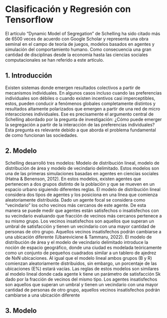 # Clasificación y Regresión con Tensorflow

El artículo “Dynamic Model of Segregation” de Schelling ha sido citado más de 6500 veces de acuerdo con Google Scholar y representa una obra seminal en el campo de teoría de juegos, modelos basados en agentes y simulación del comportamiento humano. Como consecuencia una gran cantidad de disciplinas desde la economía hasta las ciencias sociales computacionales se han referido a este artículo. 


<a name="introducción"></a>
## 1. Introducción

Existen sistemas donde emergen resultados colectivos a partir de mecanismos individuales. En algunos casos incluso cuando las preferencias individuales son débiles o cuando existen incentivos casi imperceptibles, estos, pueden conducir a fenómenos globales completamente distintos y resultados altamente polarizados que emergen a partir de una red de micro interacciones individuales. 
Ese es precisamente el argumento central de Schelling abordado por la pregunta de investigación: ¿Cómo puede emerger la segregación a partir de la interacción de las preferencias individuales? Esta pregunta es relevante debido a que aborda el problema fundamental de como funcionan las sociedades.  

<a name="bibliotecas"></a>
## 2. Modelo

Schelling desarrolló tres modelos: Modelo de distribución lineal, modelo de distribución de área y modelo de vecindario delimitado. Estos modelos son una de las primeras simulaciones basadas en agentes en ciencias sociales (Hatna & Benenson, 2012). En estos modelos, existen agentes que pertenecen a dos grupos distinto de la población y que se mueven en un espacio urbano siguiendo diferentes reglas.
El modelo de distribución lineal considera dos tipos de agentes y los posiciona en una línea que comienza aleatoriamente distribuida. Dado un agente focal se considera como “vecindario” los ocho vecinos más cercanos de este agente. De esta manera se puede medir que agentes están satisfechos o insatisfechos con su vecindario evaluando que fracción de vecinos más cercanos pertenece a su mismo grupo. Los vecinos insatisfechos son aquellos que superan un umbral de satisfacción y tienen un vecindario con una mayor cantidad de personas de otro grupo. Aquellos vecinos insatisfechos podrán cambiarse a una ubicación diferente (Ubareviciene & Tammaru, 2022).
El modelo de distribución de área y el modelo de vecindario delimitado introduce la noción de espacio geográfico, donde una ciudad es modelada teóricamente como un conjunto de pequeños cuadrados similar a un tablero de ajedrez de NxN ubicaciones. Al igual que el modelo lineal ambos grupos (B y R) comienzan aleatoriamente distribuidos, sin embargo, un porcentaje de las ubicaciones (E%) estará vacías. Las reglas de estos modelos son similares al modelo lineal donde cada agente k tiene un parámetro de satisfacción Sk dado por la fracción de vecinos del mismo tipo. Los agentes insatisfechos son aquellos que superan un umbral y tienen un vecindario con una mayor cantidad de personas de otro grupo, aquellos vecinos insatisfechos podrán cambiarse a una ubicación diferente

## 3. Modelo

